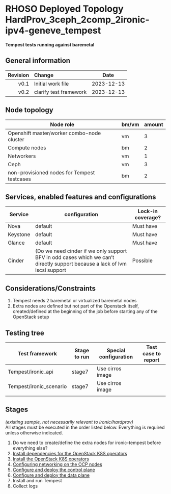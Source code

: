 # RHOSO Deployed Topology HardProv_3ceph_2comp_2ironic-ipv4-geneve_tempest


**Tempest tests running against baremetal**


## General information

| Revision | Change                | Date          |
|--------: | :-------------------- | :-----------: |
|   v0.1   | Initial work file     | 2023-12-13 |
|   v0.2   | clarify test framework     | 2023-12-13 |

## Node topology
| Node role                                     | bm/vm | amount |
| --------------------------------------------- | ----- | ------ |
| Openshift master/worker combo-node cluster    | vm    | 3      |
| Compute nodes                                 | bm    | 2      |
| Networkers                                    | vm    | 1      |
| Ceph                                          | vm    | 3      |
| non-provisioned nodes for Tempest testcases   | bm    | 2      |



## Services, enabled features and configurations
| Service                 | configuration             | Lock-in coverage? |
| ----------------------- | ------------------------- | ----------------- |
| Nova                    |  default                  |  Must have        |
| Keystone                |  default                  |  Must have        |
| Glance                  |  default                  |  Must have        |
| Cinder                  |  (Do we need cinder if we only support BFV in odd cases which we can’t directly support because a lack of lvm iscsi support |  Possible  |



## Considerations/Constraints

1. Tempest needs 2 baremetal or virtualized baremetal nodes 
2. Extra nodes are defined but not part of the Openstack itself, created/defined at the beginning of the job before starting any of the OpenStack setup

## Testing tree

| Test framework   | Stage to run | Special configuration                 | Test case to report |
| ---------------- | ------------ | ---------------------                 | :-----------------: |
| Tempest/ironic_api       |  stage7 | Use cirros image |                     |
| Tempest/ironic_scenario  |  stage7 | Use cirros image |                     |
|                  |              |                                       |                     |


## Stages

_(existing sample, not necessarily relevant to ironic/hardprov)_  
All stages must be executed in the order listed below.  Everything is required unless otherwise indicated.

1. Do we need to create/define the extra nodes for ironic-tempest before everything else?
2. [Install dependencies for the OpenStack K8S operators](stage1)
3. [Install the OpenStack K8S operators](stage2)
4. [Configuring networking on the OCP nodes](stage3)
5. [Configure and deploy the control plane](stage4)
6. [Configure and deploy the data plane](stage5)
7. Install and run Tempest
8. Collect logs

